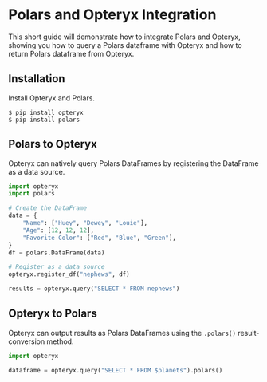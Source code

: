 # Polars and Opteryx Integration

This short guide will demonstrate how to integrate Polars and Opteryx, showing you how to query a Polars dataframe with Opteryx and how to return Polars dataframe from Opteryx.

## Installation

Install Opteryx and Polars.

~~~console
$ pip install opteryx
$ pip install polars
~~~

## Polars to Opteryx

Opteryx can natively query Polars DataFrames by registering the DataFrame as a data source.

~~~python
import opteryx
import polars

# Create the DataFrame
data = {
    "Name": ["Huey", "Dewey", "Louie"],
    "Age": [12, 12, 12],
    "Favorite Color": ["Red", "Blue", "Green"],
}
df = polars.DataFrame(data)

# Register as a data source
opteryx.register_df("nephews", df)

results = opteryx.query("SELECT * FROM nephews")
~~~

## Opteryx to Polars

Opteryx can output results as Polars DataFrames using the `.polars()` result-conversion method.

~~~python
import opteryx

dataframe = opteryx.query("SELECT * FROM $planets").polars()
~~~
